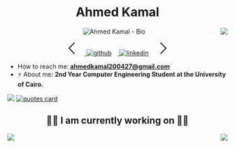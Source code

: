 <h1 align="center">Ahmed Kamal</h1>
<img align="right" src="https://visitor-badge.laobi.icu/badge?page_id=ahmed-kamal2004.ahmed-kamal2004">
<p align="center">
  <img src="https://readme-typing-svg.demolab.com/?lines=Hi%2C+I+am+Ahmed+Kamal+<3;Computer+Engineering+Student; Currently+I+am+in+my+Second+year&font=Dancing_Script%70Code&color=%237E3ACE&size=20&center=true&width=500&height=100&duration=4000&pause=1&theme=dark" alt="Ahmed Kamal - Bio">
</p>

 <p align='center'> <img src='https://raw.githubusercontent.com/gruberdev/gruberdev/main/icons/left.svg' alt='left'>&emsp;<a href="https://github.com/ahmed-kamal2004" >
   <img src='https://cdn.jsdelivr.net/npm/simple-icons@3.0.1/icons/github.svg' alt='github' height='25'></a>&emsp;<a href="https://www.linkedin.com/in/ahmed-kamal-649b4a231/" >
     <img src='https://cdn.jsdelivr.net/npm/simple-icons@3.0.1/icons/linkedin.svg' alt='linkedin' height='25'></a><!-- markdown-link-check-enable -->&emsp;
   <img src='https://raw.githubusercontent.com/gruberdev/gruberdev/main/icons/right.svg' alt='right'> </p>
 
<ul>
  <li> How to reach me:<b> <a href="mailto:ahmedkamal200427@gmail.com">ahmedkamal200427@gmail.com</a></b></li>
  <li>⚡ About me: <b>2nd Year Computer Engineering Student at the University of Cairo.</b></li>
</ul>
<img src="https://github-readme-stats.vercel.app/api/top-langs/?username=ahmed-kamal2004&hide_progress=true&theme=dark&font=Dancing_Script&layout=pie">
<a href="https://github.com/piyushsuthar/github-readme-quotes">
        <img src="https://quotes-github-readme.vercel.app/api?type=horizontal&theme=tokyonight&font=Dancing_Script" alt="quotes card">
</a>


<br>
<div width="100%" align="center">
  <h2 align="center">👨‍💻 I am currently working on 👨‍💻</h2>
  <a align="left" href="https://github.com/ahmed-kamal2004/Aurora" title="Aurora"><img align="left" height="115" src="https://github-readme-stats.vercel.app/api/pin/?username=ahmed-kamal2004&repo=Aurora&theme=react&border_color=61dafb&border_radius=10"></a>
  <a align="right" href="https://github.com/ahmed-kamal2004/IbrahimOS" title="IbrahimOS"><img align="right" height="115" src="https://github-readme-stats.vercel.app/api/pin/?username=ahmed-kamal2004&repo=IbrahimOS&theme=react&border_color=61dafb&border_radius=10"></a>
</div>
